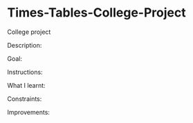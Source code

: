 # Times-Tables-College-Project
College project

Description:

Goal:

Instructions:

What I learnt:

Constraints:

Improvements:
